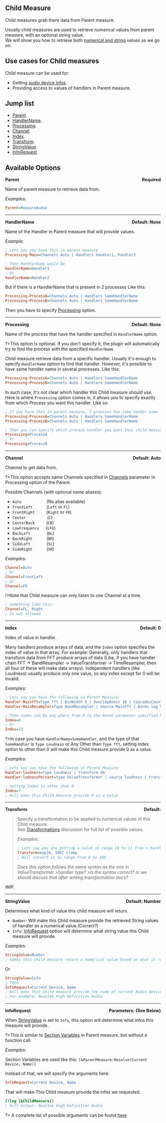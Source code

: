 ## Child Measure

Child measures grab there data from Parent measure.

Usually child measures are used to retrieve numerical values from parent measure, with an optional string value.<br/>
We will show you how to retrieve both [numerical and string](#string-value) values as we go on.

## Use cases for Child measures

Child measure can be used for:

- Getting [audio device infos]().
- Providing access to values of handlers in Parent measure.

## Jump list

- [Parent](#parent).
- [HandlerName](#handler-name).
- [Processing](#processing).
- [Channel](#channel).
- [Index](#index).
- [Transform](#transfrom).
- [StringValue](#string-value).
- [InfoRequest](#info-request).

## Available Options

<p id="parent" style="display: flex; justify-content: space-between;"><b>Parent</b><b>Required</b></p>

Name of parent measure to retrieve data from.

_Examples:_

```ini
Parent=MeasureAudio
```

---

<p id="handler-name" style="display: flex; justify-content: space-between;"><b>HandlerName</b><b>Default: None</b></p>

Name of the Handler in Parent measure that will provide values.

_Example:_

```ini
; Lets say you have this in parent measure
Processing-Main=Channels Auto | Handlers Handler1, handler2

; Then HandlerName would be
HandlerName=Handler1
; Or
HandlerName=Handler2
```

But if there is a HandlerName that is present in 2 processes Like this:

```ini
Processing-ProcessA=Channels Auto | Handlers SameHandlerName
Processing-ProcessB=Channels Auto | Handlers SameHandlerName
```

Then you have to specify [Processing](#processing) option.

---

<p id="processing" style="display: flex; justify-content: space-between;"><b>Processing</b><b>Default: None</b></p>

Name of the process that have the handler specified in `HandlerName` option.

?>This option is optional. If you don't specify it, the plugin will automatically try to find the process with the specified `HandlerName`.

Child measure retrieve data from a specific handler. Usually it's enough to specify `HandlerHame` option to find that handler. However, it's possible to have same handler name in several processes. Like this:

```ini
Processing-ProcessA=Channels Auto | Handlers SameHandlerName
Processing-ProcessB=Channels Auto | Handlers SameHandlerName
```

In such case, it's not clear which handler this Child measure should use.
Here is where `Processing` option comes in, it allows you to specify exactly from which Process you want this handler. Like so:

```ini
; If you have this in parent measure, 2 proesses has same hander name
Processing-ProcessA=Channels Auto | Handlers SameHandlerName
Processing-ProcessB=Channels Auto | Handlers SameHandlerName

; Then you can specify which process handler you want this child measure to read values from
Processing=ProcessA
; Or
Processing=ProcessB
```

---

<p id="channel" style="display: flex; justify-content: space-between;"><b>Channel</b><b>Default: Auto</b></p>

Channel to get data from.

?>This option accepts same Channels specified in [Channels](/docs/plugin-structure/parent?id=parent-channel-para) parameter in Processing option of the Parent.

Possible Channels (with optional name aliases):

- `Auto` &emsp; &emsp; &emsp; &nbsp; &nbsp; &nbsp; (No alias available)
- `FrontLeft` &emsp; &nbsp; &nbsp; &nbsp; (`Left` or `FL`)
- `FrontRight` &emsp; &nbsp; &nbsp; (`Right` or `FR`)
- `Center` &emsp; &nbsp; &nbsp; &nbsp; &nbsp; &nbsp; &nbsp; (`C`)
- `CenterBack` &emsp; &nbsp; &nbsp; (`CB`)
- `LowFrequency` &emsp; (`LFE`)
- `BackLeft` &emsp; &nbsp; &nbsp; &nbsp; &nbsp; (`BL`)
- `BackRight` &emsp; &nbsp; &nbsp; &nbsp; (`BR`)
- `SideLeft` &emsp; &nbsp; &nbsp; &nbsp; &nbsp; (`SL`)
- `SideRight` &emsp; &nbsp; &nbsp; &nbsp; (`SR`)

_Examples:_

```ini
Channel=Auto
; Or
Channel=FrontLeft
; Or
Channel=FR
```

!>Note that Child measure can only listen to one Channel at a time.

```ini
; Something like this:
Channel=FL, Right
; Is not allowed
```

---

<p id="index" style="display: flex; justify-content: space-between;"><b>Index</b><b>Default: 0</b></p>

Index of value in handler.

Many handlers produce arrays of data, and the `Index` option specifies the index of value in that array.
For example:
Generally, only handlers that transform data from FFT produce arrays of data (Like, if you have handler chain FFT → BandResampler → ValueTransformer → TimeResampler, then all four of these will make data arrays). Independent handlers (like Loudness) usually produce only one value, so any index except for 0 will be invalid.

_Examples:_

```ini
; Lets say you have the following in Parent Measure:
Handler-Mainfft=Type fft | BinWidth 5 | OverlapBoost 10 | CascadesCount 3
Handler-MainResampler=Type BandResampler | Source Mainfft | Bands log 5 20 4000

; Then index can be any where from 0 to the Bands parameter specified MainResampler Handler
Index=0
; Or
Index=13
```

?>In case you have `HandlerName=SomeHandler`, and the type of that `SomeHandler` is `Type Loudness` or Any Other than `Type fft`, setting index option to other than 0 will make this Child measure provide 0 as a value.

_Examples:_

```ini
; Lets say you have the following in Parent Measure:
Handler-loudness=type loudness | transform db
Handler-lodnessPercent=type ValueTransformer | source loudness | transform map[from -50 : 0] clamp

; Setting Index to other than 0
Index=7
; Will make this Child measure provide 0 as a value
```

---

<p id="transform" style="display: flex; justify-content: space-between;"><b>Transform</b><b>Default: </b></p>

> Specify a transformation to be applied to numerical values of this Child measure.<br/>
> See [Transformations]() discussion for full list of possible values.
>
> _Examples:_
>
> ```ini
> ; Lets say you are getting a value in range [0 to 1] from a handler
> Transform=map[0, 100] clamp
> ; Will convert it to range from 0 to 100
> ```
>
> _Does this option follows the same syntax as the one in ValueTransformer >handler type?_ >_Is the syntax correct? or we should discuss that after writing transformation docs?_

_WIP._

---

<p id="string-value" style="display: flex; justify-content: space-between;"><b>StringValue</b><b>Default: Number</b></p>

Determines what kind of value this child measure will return.

- `Number`: Will make this Child measure provide the retrieved String values of handler as a numerical value.(Correct?)
- `Info`: [InfoRequest](#info-request) option will determine what string value this Child measure will provide

_Examples:_

```ini
StringValue=Number
; makes this child measure return a numerical value based on what it receives from the handler: 0.3, 0.78, etc..
```

Or

```ini
StringValue=Info
; Then
InfoRequest=Current Device, Name
; Will make this Child measure provide the name of current Audio device
; For example: Realtek High Definition Audio
```

---

<p id="info-request" style="display: flex; justify-content: space-between;"><b>InfoRequest</b><b>Parameters: (See Below)</b></p>

When [StringValue](#string-value) is set to `Info`, this option will determine what infos this measure will provide.

?>This is similar to [Section Variables]() in Parent measure, but without a function call.

_Examples:_

Section Variables are used like this: `[&ParentMeasure:Resolve(Current Device, Name)]`

Instead of that, we will specify the arguments here:

```ini
InfoRequest=Current Device, Name
```

That will make This Child measure provide the infos we requested.

```ini
[!log [&ChildMeasure]]
; Will output: Realtek High Definition Audio
```

?> A complete list of possible arguments can be found [here](/docs/section-vars.md)
